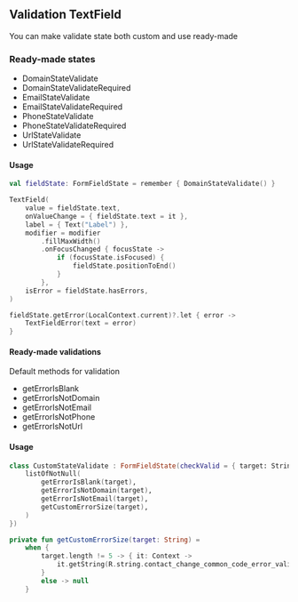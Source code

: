 ## Validation TextField

You can make validate state both custom and use ready-made

### Ready-made states

* DomainStateValidate
* DomainStateValidateRequired
* EmailStateValidate
* EmailStateValidateRequired
* PhoneStateValidate
* PhoneStateValidateRequired
* UrlStateValidate
* UrlStateValidateRequired

#### Usage
```kotlin
val fieldState: FormFieldState = remember { DomainStateValidate() }

TextField(
    value = fieldState.text,
    onValueChange = { fieldState.text = it },
    label = { Text("Label") },
    modifier = modifier
        .fillMaxWidth()
        .onFocusChanged { focusState ->
            if (focusState.isFocused) {
                fieldState.positionToEnd()
            }
        },
    isError = fieldState.hasErrors,
)

fieldState.getError(LocalContext.current)?.let { error ->
    TextFieldError(text = error)
}
```

#### Ready-made validations

Default methods for validation

* getErrorIsBlank
* getErrorIsNotDomain
* getErrorIsNotEmail
* getErrorIsNotPhone
* getErrorIsNotUrl

#### Usage
```kotlin
class CustomStateValidate : FormFieldState(checkValid = { target: String ->
    listOfNotNull(
        getErrorIsBlank(target),
        getErrorIsNotDomain(target),
        getErrorIsNotEmail(target),
        getCustomErrorSize(target),
    )
})

private fun getCustomErrorSize(target: String) =
    when {
        target.length != 5 -> { it: Context ->
            it.getString(R.string.contact_change_common_code_error_validate, "5")
        }
        else -> null
    }
```